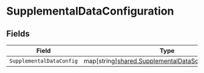 # SupplementalDataConfiguration


## Fields

| Field                                                                                                                      | Type                                                                                                                       | Required                                                                                                                   | Description                                                                                                                |
| -------------------------------------------------------------------------------------------------------------------------- | -------------------------------------------------------------------------------------------------------------------------- | -------------------------------------------------------------------------------------------------------------------------- | -------------------------------------------------------------------------------------------------------------------------- |
| `SupplementalDataConfig`                                                                                                   | map[string][shared.SupplementalDataSourceConfiguration](../../../pkg/models/shared/supplementaldatasourceconfiguration.md) | :heavy_minus_sign:                                                                                                         | N/A                                                                                                                        |